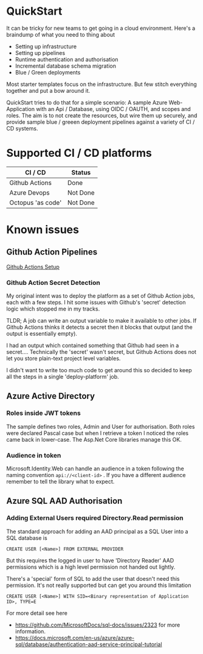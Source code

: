 # QuickStart
It can be tricky for new teams to get going in a cloud environment. Here's a braindump of what you need to thing about

- Setting up infrastructure
- Setting up pipelines
- Runtime authentication and authorisation
- Incremental database schema migration
- Blue / Green deployments

Most starter templates focus on the infrastructure. But few stitch everything together and put a bow around it.

QuickStart tries to do that for a simple scenario: A sample Azure Web-Application with an Api / Database, using OIDC / OAUTH, and scopes and roles. The aim is to not create the resources, but wire them up securely, and provide sample blue / greeen deployment pipelines against a variety of CI / CD systems.

# Supported CI / CD platforms
| CI / CD | Status|
|---|---| 
| Github Actions | Done|
| Azure Devops | Not Done |
| Octopus 'as code' | Not Done | 

# Known issues

## Github Action Pipelines

[Github Actions Setup](./docs/actions-setup.md)

### Github Action Secret Detection

My original intent was to deploy the platform as a set of Github Action jobs, each with a few steps. I hit some issues with Github's 'secret' detection logic which stopped me in my tracks.

TLDR; A job can write an output variable to make it available to other jobs. If Github Actions thinks it detects a secret then it blocks that output (and the output is essentially empty).

I had an output which contained something that Github had seen in a secret.... Technically the 'secret' wasn't secret, but Github Actions does not let you store plain-text project level variables. 

I didn't want to write too much code to get around this so decided to keep all the steps in a single 'deploy-platform' job.

## Azure Active Directory

### Roles inside JWT tokens
The sample defines two roles, Admin and User for authorisation. Both roles were declared Pascal case but when I retrieve a token I noticed the roles came back in lower-case. The Asp.Net Core libraries manage this OK.

### Audience in token
Microsoft.Identity.Web can handle an audience in a token following the naming convention ``` api://<client-id> ``` . If you have a different audience remember to tell the library what to expect.


## Azure SQL AAD Authorisation

### Adding External Users required Directory.Read permission
The standard approach for adding an AAD principal as a SQL User into a SQL database is 

``` CREATE USER [<Name>] FROM EXTERNAL PROVIDER ``` 

But this requires the logged in user to have 'Directory Reader' AAD permissions which is a high level permission not handed out lightly.

There's a 'special' form of SQL to add the user that doesn't need this permission. It's not really supported but can get you around this limitation

``` CREATE USER [<Name>] WITH SID=<Binary representation of Application ID>, TYPE=E ```

For more detail see here

- https://github.com/MicrosoftDocs/sql-docs/issues/2323 for more information.
- https://docs.microsoft.com/en-us/azure/azure-sql/database/authentication-aad-service-principal-tutorial
